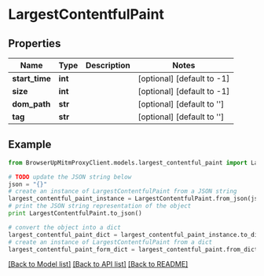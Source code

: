 # LargestContentfulPaint


## Properties
Name | Type | Description | Notes
------------ | ------------- | ------------- | -------------
**start_time** | **int** |  | [optional] [default to -1]
**size** | **int** |  | [optional] [default to -1]
**dom_path** | **str** |  | [optional] [default to '']
**tag** | **str** |  | [optional] [default to '']

## Example

```python
from BrowserUpMitmProxyClient.models.largest_contentful_paint import LargestContentfulPaint

# TODO update the JSON string below
json = "{}"
# create an instance of LargestContentfulPaint from a JSON string
largest_contentful_paint_instance = LargestContentfulPaint.from_json(json)
# print the JSON string representation of the object
print LargestContentfulPaint.to_json()

# convert the object into a dict
largest_contentful_paint_dict = largest_contentful_paint_instance.to_dict()
# create an instance of LargestContentfulPaint from a dict
largest_contentful_paint_form_dict = largest_contentful_paint.from_dict(largest_contentful_paint_dict)
```
[[Back to Model list]](../README.md#documentation-for-models) [[Back to API list]](../README.md#documentation-for-api-endpoints) [[Back to README]](../README.md)



